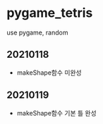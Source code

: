 # pygame_tetris

use pygame, random

## 20210118
  + makeShape함수 미완성
  
## 20210119
  + makeShape함수 기본 틀 완성
